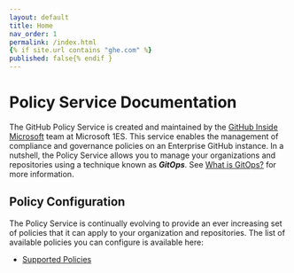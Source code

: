 ```yaml
---
layout: default
title: Home
nav_order: 1
permalink: /index.html
{% if site.url contains "ghe.com" %}
published: false{% endif }
---
```


# Policy Service Documentation

The GitHub Policy Service is created and maintained by the
[GitHub Inside Microsoft](https://aka.ms/gim) team at Microsoft 1ES.
This service enables the management of compliance and governance
policies on an Enterprise GitHub instance. In a nutshell, the Policy
Service allows you to manage your organizations and repositories
using a technique known as **_GitOps_**. See [What is GitOps?](policies/gitops.md)
for more information.

## Policy Configuration

The Policy Service is continually evolving to provide an ever
increasing set of policies that it can apply to your organization
and repositories. The list of available policies you can configure
is available here:

* [Supported Policies](policies/README.md)

